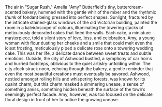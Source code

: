 The air in "Sugar Rush," Amelia "Amy" Butterfield's tiny, buttercream-scented bakery, hummed with the gentle whir of the mixer and the rhythmic *thunk* of fondant being pressed into perfect shapes.  Sunlight, fractured by the intricate stained-glass windows of the old Victorian building, painted the room in a kaleidoscope of colours, illuminating the towering stacks of meticulously decorated cakes that lined the walls.  Each cake, a miniature masterpiece, told a silent story of love, loss, and celebration. Amy, a young woman with flour dusting her cheeks and a smile that could melt even the iciest frosting, meticulously piped a delicate rose onto a towering wedding cake.  This was her life, a delicate dance between sweet treats and subtle emotions. Outside, the city of Ashwood bustled, a symphony of car horns and hurried footsteps, oblivious to the quiet artistry unfolding within.  The city clock struck noon, echoing through the bakery, a gentle reminder that even the most beautiful creations must eventually be savored.  Ashwood, nestled amongst rolling hills and whispering forests, was known for its quaint charm, but this charm masked a simmering unease, a sense of something amiss, something hidden beneath the surface of the town’s seemingly perfect facade. Amy, however, was too focused on the delicate floral design in front of her to notice the growing unease.
